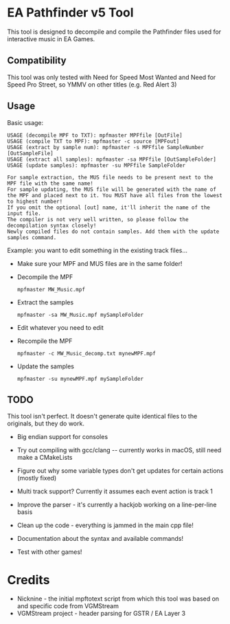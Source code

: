 # EA Pathfinder v5 Tool

This tool is designed to decompile and compile the Pathfinder files used for interactive music in EA Games.

## Compatibility

This tool was only tested with Need for Speed Most Wanted and Need for Speed Pro Street, so YMMV on other titles (e.g. Red Alert 3)

## Usage

Basic usage:

```
USAGE (decompile MPF to TXT): mpfmaster MPFfile [OutFile]
USAGE (compile TXT to MPF): mpfmaster -c source [MPFout]
USAGE (extract by sample num): mpfmaster -s MPFfile SampleNumber [OutSampleFile]
USAGE (extract all samples): mpfmaster -sa MPFfile [OutSampleFolder]
USAGE (update samples): mpfmaster -su MPFfile SampleFolder

For sample extraction, the MUS file needs to be present next to the MPF file with the same name!
For sample updating, the MUS file will be generated with the name of the MPF and placed next to it. You MUST have all files from the lowest to highest number!
If you omit the optional [out] name, it'll inherit the name of the input file.
The compiler is not very well written, so please follow the decompilation syntax closely!
Newly compiled files do not contain samples. Add them with the update samples command.
```

Example: you want to edit something in the existing track files...

- Make sure your MPF and MUS files are in the same folder!

- Decompile the MPF
  
  ```
  mpfmaster MW_Music.mpf
  ```

- Extract the samples
  
  ```
  mpfmaster -sa MW_Music.mpf mySampleFolder
  ```

- Edit whatever you need to edit

- Recompile the MPF
  
  ```
  mpfmaster -c MW_Music_decomp.txt mynewMPF.mpf
  ```

- Update the samples
  
  ```
  mpfmaster -su mynewMPF.mpf mySampleFolder
  ```

## TODO

This tool isn't perfect. It doesn't generate quite identical files to the originals, but they do work.

- Big endian support for consoles

- Try out compiling with gcc/clang -- currently works in macOS, still need make a CMakeLists

- Figure out why some variable types don't get updates for certain actions (mostly fixed)

- Multi track support? Currently it assumes each event action is track 1

- Improve the parser - it's currently a hackjob working on a line-per-line basis

- Clean up the code - everything is jammed in the main cpp file!

- Documentation about the syntax and available commands!

- Test with other games!

# Credits

- Nicknine - the initial mpftotext script from which this tool was based on and specific code from VGMStream
- VGMStream project - header parsing for GSTR / EA Layer 3
